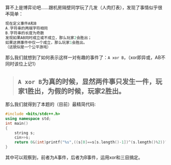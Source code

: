 算不上是博弈论吧……跟机房隔壁同学玩了几发（人肉打表），发现了事情似乎很~~不~~简单：

```cpp
现在定义事件A和B
A.字符串的两端字符相同
B.字符串的长度为奇数
发现如果AB同时成立或不成立，那么玩家2会胜出；
如果这俩事件中仅一个成立，那么玩家1会胜出。
（这貌似是一个公平游戏）
```

那么我们就想到了如何表示这样一对有趣的事件了：`A xor B`，（xor即异或，AB不同时该位上记1）

> ## `A xor B`为真的时候，显然两件事只发生一件，玩家1胜出，为假的时候，玩家2胜出。

那么我们就得到了本题的（目前）最精简代码:

```cpp
#include <bits/stdc++.h>
using namespace std;
int main()
{
	string s;
	cin>>s;
	return 0&(int)printf("%s",((s[0]==s[s.length()-1])^(s.length()%2))?"First":"Second");
}
```

其中可以观察到，前者为A事件，后者为B事件，运用xor和三目搞定。